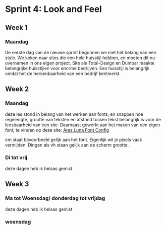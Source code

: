 # Sprint 4: Look and Feel

## Week 1

### Maandag
De eerste dag van de nieuwe sprint begonnen we met het belang van een style. We keken naar sites die een hele huisstijl hebben, en moeten dit nu overnemen in ons eigen project. Site als Total-Design en Dumbar maakte belangrijke huisstijlen voor enorme bedrijven. Een huisstijl is belangrijk omdat het de herkenbaarheid van een bedrijf kentmerkt.

## Week 2

### Maandag
deze les stond in belang van het werken aan fonts, en snappen hoe regelengte, grootte van teksten en afstand tussen tekst belangrijk is voor de leesbaarheid van een site. Daarnaast gewerkt aan het maken van een eigen font, te vinden op deze site: [Ares Luna Font Config](https://config.aresluna.org)

em staat bijvoorbeeld gelijk aan het font. Eigenlijk wil je pixels vaak vermijden. Dingen als vh staan gelijk aan de scherm grootte.

### Di tot vrij
deze dagen heb ik helaas gemist

## Week 3

### Ma tot Woensdag/ donderdag tot vrijdag
deze dagen heb ik helaas gemist

### woensdag
